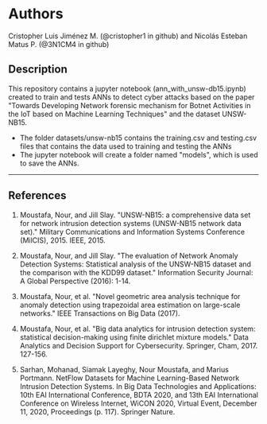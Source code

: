 # Authors

Cristopher Luis Jiménez M. (@cristopher1 in github) and Nicolás Esteban Matus P. (@3N1CM4 in github)

## Description

This repository contains a jupyter notebook (ann_with_unsw-db15.ipynb) created to train and tests ANNs to detect cyber attacks based on the paper "Towards Developing Network forensic mechanism for Botnet Activities in the IoT based on Machine Learning Techniques" and the dataset UNSW-NB15.

- The folder datasets/unsw-nb15 contains the training.csv and testing.csv files that contains the data used to training and testing the ANNs
- The jupyter notebook will create a folder named "models", which is used to save the ANNs.

---

## References

1. Moustafa, Nour, and Jill Slay. "UNSW-NB15: a comprehensive data set for network intrusion detection systems (UNSW-NB15 network data set)." Military Communications and Information Systems Conference (MilCIS), 2015. IEEE, 2015.

2. Moustafa, Nour, and Jill Slay. "The evaluation of Network Anomaly Detection Systems: Statistical analysis of the UNSW-NB15 dataset and the comparison with the KDD99 dataset." Information Security Journal: A Global Perspective (2016): 1-14.

3. Moustafa, Nour, et al. "Novel geometric area analysis technique for anomaly detection using trapezoidal area estimation on large-scale networks." IEEE Transactions on Big Data (2017).

4. Moustafa, Nour, et al. "Big data analytics for intrusion detection system: statistical decision-making using finite dirichlet mixture models." Data Analytics and Decision Support for Cybersecurity. Springer, Cham, 2017. 127-156.

5. Sarhan, Mohanad, Siamak Layeghy, Nour Moustafa, and Marius Portmann. NetFlow Datasets for Machine Learning-Based Network Intrusion Detection Systems. In Big Data Technologies and Applications: 10th EAI International Conference, BDTA 2020, and 13th EAI International Conference on Wireless Internet, WiCON 2020, Virtual Event, December 11, 2020, Proceedings (p. 117). Springer Nature.
